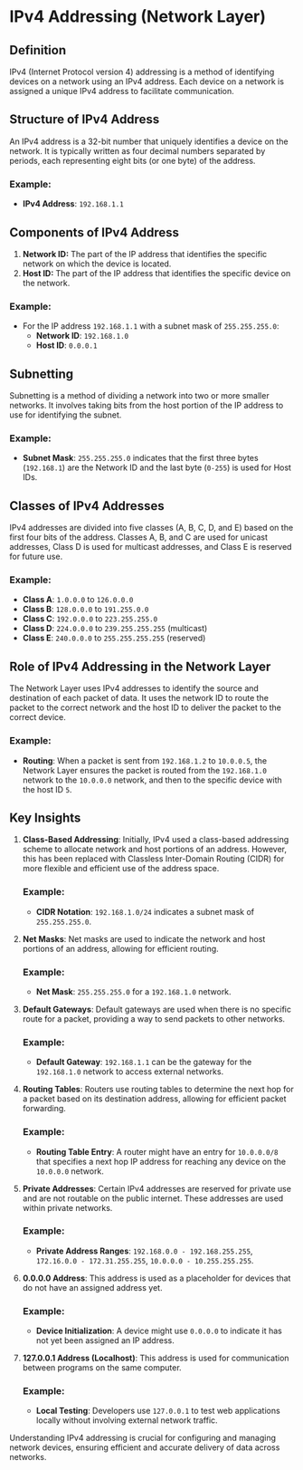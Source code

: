 # IPv4 Addressing (Network Layer)

## Definition
IPv4 (Internet Protocol version 4) addressing is a method of identifying devices on a network using an IPv4 address. Each device on a network is assigned a unique IPv4 address to facilitate communication.

## Structure of IPv4 Address
An IPv4 address is a 32-bit number that uniquely identifies a device on the network. It is typically written as four decimal numbers separated by periods, each representing eight bits (or one byte) of the address. 

### Example:
- **IPv4 Address**: `192.168.1.1`

## Components of IPv4 Address
1. **Network ID:** The part of the IP address that identifies the specific network on which the device is located.
2. **Host ID:** The part of the IP address that identifies the specific device on the network.

### Example:
- For the IP address `192.168.1.1` with a subnet mask of `255.255.255.0`:
  - **Network ID**: `192.168.1.0`
  - **Host ID**: `0.0.0.1`

## Subnetting
Subnetting is a method of dividing a network into two or more smaller networks. It involves taking bits from the host portion of the IP address to use for identifying the subnet.

### Example:
- **Subnet Mask**: `255.255.255.0` indicates that the first three bytes (`192.168.1`) are the Network ID and the last byte (`0-255`) is used for Host IDs.

## Classes of IPv4 Addresses
IPv4 addresses are divided into five classes (A, B, C, D, and E) based on the first four bits of the address. Classes A, B, and C are used for unicast addresses, Class D is used for multicast addresses, and Class E is reserved for future use.

### Example:
- **Class A**: `1.0.0.0` to `126.0.0.0`
- **Class B**: `128.0.0.0` to `191.255.0.0`
- **Class C**: `192.0.0.0` to `223.255.255.0`
- **Class D**: `224.0.0.0` to `239.255.255.255` (multicast)
- **Class E**: `240.0.0.0` to `255.255.255.255` (reserved)

## Role of IPv4 Addressing in the Network Layer
The Network Layer uses IPv4 addresses to identify the source and destination of each packet of data. It uses the network ID to route the packet to the correct network and the host ID to deliver the packet to the correct device.

### Example:
- **Routing**: When a packet is sent from `192.168.1.2` to `10.0.0.5`, the Network Layer ensures the packet is routed from the `192.168.1.0` network to the `10.0.0.0` network, and then to the specific device with the host ID `5`.

## Key Insights

1. **Class-Based Addressing**: Initially, IPv4 used a class-based addressing scheme to allocate network and host portions of an address. However, this has been replaced with Classless Inter-Domain Routing (CIDR) for more flexible and efficient use of the address space.

    ### Example:
    - **CIDR Notation**: `192.168.1.0/24` indicates a subnet mask of `255.255.255.0`.

2. **Net Masks**: Net masks are used to indicate the network and host portions of an address, allowing for efficient routing.

    ### Example:
    - **Net Mask**: `255.255.255.0` for a `192.168.1.0` network.

3. **Default Gateways**: Default gateways are used when there is no specific route for a packet, providing a way to send packets to other networks.

    ### Example:
    - **Default Gateway**: `192.168.1.1` can be the gateway for the `192.168.1.0` network to access external networks.

4. **Routing Tables**: Routers use routing tables to determine the next hop for a packet based on its destination address, allowing for efficient packet forwarding.

    ### Example:
    - **Routing Table Entry**: A router might have an entry for `10.0.0.0/8` that specifies a next hop IP address for reaching any device on the `10.0.0.0` network.

5. **Private Addresses**: Certain IPv4 addresses are reserved for private use and are not routable on the public internet. These addresses are used within private networks.

    ### Example:
    - **Private Address Ranges**: `192.168.0.0 - 192.168.255.255`, `172.16.0.0 - 172.31.255.255`, `10.0.0.0 - 10.255.255.255`.

6. **0.0.0.0 Address**: This address is used as a placeholder for devices that do not have an assigned address yet.

    ### Example:
    - **Device Initialization**: A device might use `0.0.0.0` to indicate it has not yet been assigned an IP address.

7. **127.0.0.1 Address (Localhost)**: This address is used for communication between programs on the same computer.

    ### Example:
    - **Local Testing**: Developers use `127.0.0.1` to test web applications locally without involving external network traffic.

Understanding IPv4 addressing is crucial for configuring and managing network devices, ensuring efficient and accurate delivery of data across networks.